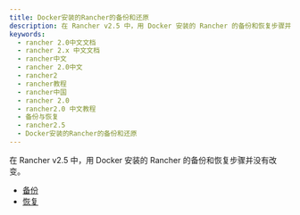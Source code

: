 ```yaml
---
title: Docker安装的Rancher的备份和还原
description: 在 Rancher v2.5 中，用 Docker 安装的 Rancher 的备份和恢复步骤并没有改变。
keywords:
  - rancher 2.0中文文档
  - rancher 2.x 中文文档
  - rancher中文
  - rancher 2.0中文
  - rancher2
  - rancher教程
  - rancher中国
  - rancher 2.0
  - rancher2.0 中文教程
  - 备份与恢复
  - rancher2.5
  - Docker安装的Rancher的备份和还原
---
```


在 Rancher v2.5 中，用 Docker 安装的 Rancher 的备份和恢复步骤并没有改变。

- [备份](./docker-backups/_index)
- [恢复](./docker-restores/_index)
